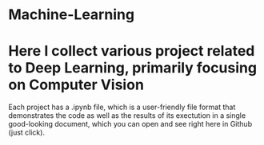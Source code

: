 # Machine-Learning
# Here I collect various project related to Deep Learning, primarily focusing on Computer Vision

Each project has a .ipynb file, which is a user-friendly file format that demonstrates the code as well as the results of its exectution in a single good-looking document, which you can open and see right here in Github (just click).

